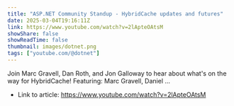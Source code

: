 ```yaml
---
title: "ASP.NET Community Standup - HybridCache updates and futures"
date: 2025-03-04T19:16:11Z
link: https://www.youtube.com/watch?v=2lApteOAtsM
showShare: false
showReadTime: false
thumbnail: images/dotnet.png
tags: ["youtube.com/@dotnet"]
---
```

Join Marc Gravell, Dan Roth, and Jon Galloway to hear about what's on the way for HybridCache! Featuring: Marc Gravell, Daniel ...

- Link to article: https://www.youtube.com/watch?v=2lApteOAtsM